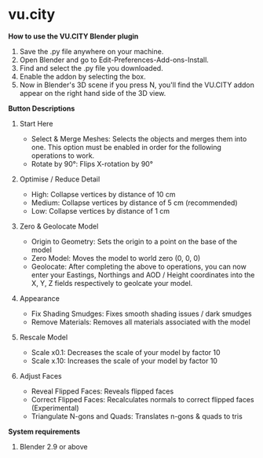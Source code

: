 # vu.city

**How to use the VU.CITY Blender plugin**
1. Save the .py file anywhere on your machine. 
2. Open Blender and go to Edit-Preferences-Add-ons-Install.
3. Find and select the .py file you downloaded.
4. Enable the addon by selecting the box.
5. Now in Blender's 3D scene if you press N, you'll find the VU.CITY addon appear on the right hand side of the 3D view.

**Button Descriptions**
1. Start Here
   - Select & Merge Meshes: Selects the objects and merges them into one. This option must be enabled in order for the following operations to work.
   - Rotate by 90°: Flips X-rotation by 90°
   
2. Optimise / Reduce Detail 
   - High: Collapse vertices by distance of 10 cm
   - Medium: Collapse vertices by distance of 5 cm (recommended)
   - Low: Collapse vertices by distance of 1 cm

3. Zero & Geolocate Model
   - Origin to Geometry: Sets the origin to a point on the base of the model
   - Zero Model: Moves the model to world zero (0, 0, 0)
   - Geolocate: After completing the above to operations, you can now enter your Eastings, Northings and AOD / Height coordinates into the X, Y, Z fields respectively to geolcate your model.

4. Appearance
   - Fix Shading Smudges: Fixes smooth shading issues / dark smudges
   - Remove Materials: Removes all materials associated with the model

5. Rescale Model
   - Scale x0.1: Decreases the scale of your model by factor 10
   - Scale x.10: Increases the scale of your model by factor 10
  
6. Adjust Faces
   - Reveal Flipped Faces: Reveals flipped faces
   - Correct Flipped Faces: Recalculates normals to correct flipped faces (Experimental)
   - Triangulate N-gons and Quads: Translates n-gons & quads to tris
     

**System requirements**
1. Blender 2.9 or above


